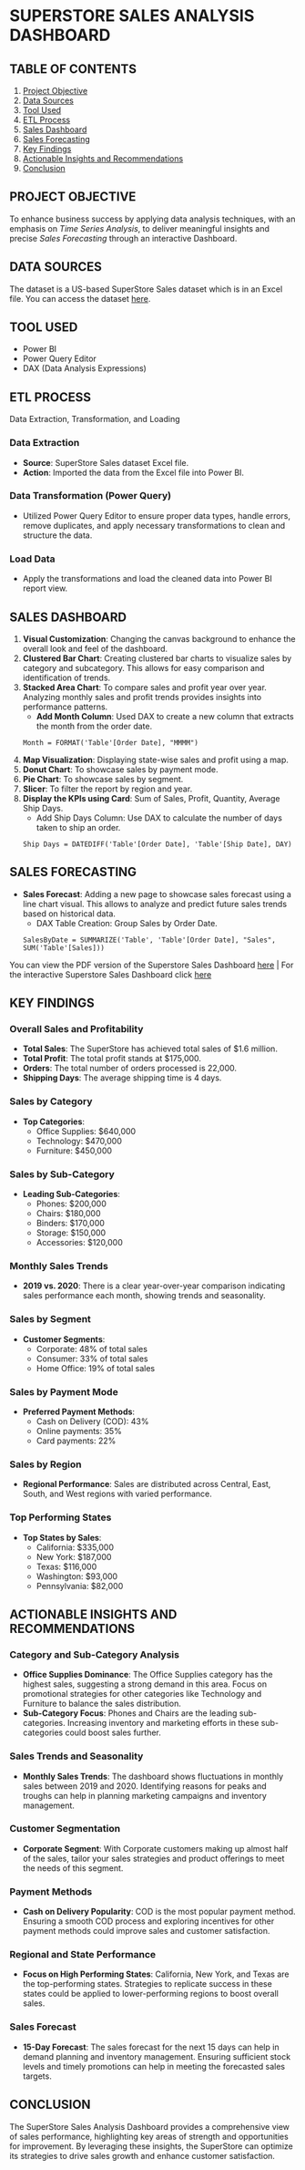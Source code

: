 # SUPERSTORE SALES ANALYSIS DASHBOARD

## TABLE OF CONTENTS
1. [Project Objective](#project-objective)
2. [Data Sources](#data-sources)
3. [Tool Used](#tool-used)
4. [ETL Process](#etl-process)
5. [Sales Dashboard](#sales-dashboard)
6. [Sales Forecasting](#sales-forecasting)
7. [Key Findings](#key-findings)
8. [Actionable Insights and Recommendations](#actionable-insights-and-recommendations)
9. [Conclusion](#conclusion)

## PROJECT OBJECTIVE
To enhance business success by applying data analysis techniques, with an emphasis on *Time Series Analysis*, to deliver meaningful insights and precise *Sales Forecasting* through an interactive Dashboard.

## DATA SOURCES
The dataset is a US-based SuperStore Sales dataset which is in an Excel file. You can access the dataset [here](https://github.com/Abhi47-kr/SuperStore-Sales-Analysis-in-Power-BI/blob/93a9f3667815aaa7039dbc476c0284009cbe2240/SuperStore%20Sales%20DataSet.xlsx).

## TOOL USED
- Power BI
- Power Query Editor
- DAX (Data Analysis Expressions)

## ETL PROCESS
Data Extraction, Transformation, and Loading

### Data Extraction
- **Source**: SuperStore Sales dataset Excel file.
- **Action**: Imported the data from the Excel file into Power BI.

### Data Transformation (Power Query)
- Utilized Power Query Editor to ensure proper data types, handle errors, remove duplicates, and apply necessary transformations to clean and structure the data.

### Load Data
- Apply the transformations and load the cleaned data into Power BI report view.

## SALES DASHBOARD
1. **Visual Customization**: Changing the canvas background to enhance the overall look and feel of the dashboard.
2. **Clustered Bar Chart**: Creating clustered bar charts to visualize sales by category and subcategory. This allows for easy comparison and identification of trends.
3. **Stacked Area Chart**: To compare sales and profit year over year. Analyzing monthly sales and profit trends provides insights into performance patterns.
   - **Add Month Column**: Used DAX to create a new column that extracts the month from the order date.
   ```DAX
   Month = FORMAT('Table'[Order Date], "MMMM")
   ```
4. **Map Visualization**: Displaying state-wise sales and profit using a map.
5. **Donut Chart**: To showcase sales by payment mode.
6. **Pie Chart**: To showcase sales by segment.
7. **Slicer**: To filter the report by region and year.
8. **Display the KPIs using Card**: Sum of Sales, Profit, Quantity, Average Ship Days.
   - Add Ship Days Column: Use DAX to calculate the number of days taken to ship an order.
   ```DAX
   Ship Days = DATEDIFF('Table'[Order Date], 'Table'[Ship Date], DAY)
   ```

## SALES FORECASTING
- **Sales Forecast**: Adding a new page to showcase sales forecast using a line chart visual. This allows to analyze and predict future sales trends based on historical data.
  - DAX Table Creation: Group Sales by Order Date.
  ```DAX
  SalesByDate = SUMMARIZE('Table', 'Table'[Order Date], "Sales", SUM('Table'[Sales]))
  ```
You can view the PDF version of the Superstore Sales Dashboard [here](https://github.com/Abhi47-kr/SuperStore-Sales-Analysis-in-Power-BI/blob/86d9916bccf5eaef14e8089f0a3e24de51309475/Super_Store_Sales_Dashboard_pdf.pdf) | For the interactive Superstore Sales Dashboard click [here](https://app.powerbi.com/view?r=eyJrIjoiM2VkYTE0NjktZjdkMC00NmQ1LWJhZDUtNzJiOTY4MzBmOWEwIiwidCI6Ijg1MDY3ODBjLWIxMjQtNGY3Zi04YTkwLWY4NWRlYzk1NjU5ZCJ9)

## KEY FINDINGS

### Overall Sales and Profitability
- **Total Sales**: The SuperStore has achieved total sales of $1.6 million.
- **Total Profit**: The total profit stands at $175,000.
- **Orders**: The total number of orders processed is 22,000.
- **Shipping Days**: The average shipping time is 4 days.

### Sales by Category
- **Top Categories**:
  - Office Supplies: $640,000
  - Technology: $470,000
  - Furniture: $450,000

### Sales by Sub-Category
- **Leading Sub-Categories**:
  - Phones: $200,000
  - Chairs: $180,000
  - Binders: $170,000
  - Storage: $150,000
  - Accessories: $120,000

### Monthly Sales Trends
- **2019 vs. 2020**: There is a clear year-over-year comparison indicating sales performance each month, showing trends and seasonality.

### Sales by Segment
- **Customer Segments**:
  - Corporate: 48% of total sales
  - Consumer: 33% of total sales
  - Home Office: 19% of total sales

### Sales by Payment Mode
- **Preferred Payment Methods**:
  - Cash on Delivery (COD): 43%
  - Online payments: 35%
  - Card payments: 22%

### Sales by Region
- **Regional Performance**: Sales are distributed across Central, East, South, and West regions with varied performance.

### Top Performing States
- **Top States by Sales**:
  - California: $335,000
  - New York: $187,000
  - Texas: $116,000
  - Washington: $93,000
  - Pennsylvania: $82,000

## ACTIONABLE INSIGHTS AND RECOMMENDATIONS

### Category and Sub-Category Analysis
- **Office Supplies Dominance**: The Office Supplies category has the highest sales, suggesting a strong demand in this area. Focus on promotional strategies for other categories like Technology and Furniture to balance the sales distribution.
- **Sub-Category Focus**: Phones and Chairs are the leading sub-categories. Increasing inventory and marketing efforts in these sub-categories could boost sales further.

### Sales Trends and Seasonality
- **Monthly Sales Trends**: The dashboard shows fluctuations in monthly sales between 2019 and 2020. Identifying reasons for peaks and troughs can help in planning marketing campaigns and inventory management.

### Customer Segmentation
- **Corporate Segment**: With Corporate customers making up almost half of the sales, tailor your sales strategies and product offerings to meet the needs of this segment.

### Payment Methods
- **Cash on Delivery Popularity**: COD is the most popular payment method. Ensuring a smooth COD process and exploring incentives for other payment methods could improve sales and customer satisfaction.

### Regional and State Performance
- **Focus on High Performing States**: California, New York, and Texas are the top-performing states. Strategies to replicate success in these states could be applied to lower-performing regions to boost overall sales.

### Sales Forecast
- **15-Day Forecast**: The sales forecast for the next 15 days can help in demand planning and inventory management. Ensuring sufficient stock levels and timely promotions can help in meeting the forecasted sales targets.

## CONCLUSION
The SuperStore Sales Analysis Dashboard provides a comprehensive view of sales performance, highlighting key areas of strength and opportunities for improvement. By leveraging these insights, the SuperStore can optimize its strategies to drive sales growth and enhance customer satisfaction.

